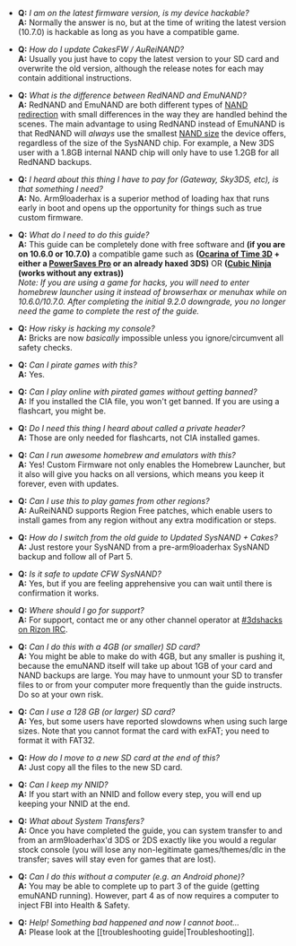 + <a name="faq_latestfw" />**Q:** *I am on the latest firmware version, is my device hackable?*    
  **A:** Normally the answer is no, but at the time of writing the latest version (10.7.0) is hackable as long as you have a compatible game.

+ <a name="faq_updatecfw" />**Q:** *How do I update CakesFW / AuReiNAND?*    
  **A:** Usually you just have to copy the latest version to your SD card and overwrite the old version, although the release notes for each may contain additional instructions.

+ <a name="faq_rednand" />**Q:** *What is the difference between RedNAND and EmuNAND?*    
  **A:** RedNAND and EmuNAND are both different types of [NAND redirection](http://3dbrew.org/wiki/NAND_Redirection) with small differences in the way they are handled behind the scenes. The main advantage to using RedNAND instead of EmuNAND is that RedNAND will *always* use the smallest [NAND size](https://github.com/Plailect/Guide/wiki/NAND-Size) the device offers, regardless of the size of the SysNAND chip. For example, a New 3DS user with a 1.8GB internal NAND chip will only have to use 1.2GB for all RedNAND backups.

+ <a name="faq_gatewaysky" />**Q:** *I heard about this thing I have to pay for (Gateway, Sky3DS, etc), is that something I need?*    
  **A:** No. Arm9loaderhax is a superior method of loading hax that runs early in boot and opens up the opportunity for things such as true custom firmware.

+ <a name="faq_need" />**Q:** *What do I need to do this guide?*    
  **A:** This guide can be completely done with free software and **(if you are on 10.6.0 or 10.7.0)** a compatible game such as **([Ocarina of Time 3D](http://www.nintendo.com/games/detail/the-legend-of-zelda-ocarina-of-time-3d-3ds) + either a [PowerSaves Pro](http://www.amazon.com/dp/B00IVJ1M7M/) or an already haxed 3DS)** OR **([Cubic Ninja](http://www.amazon.com/dp/B004SG211I) (works without any extras))**    
    *Note: If you are using a game for hacks, you will need to enter homebrew launcher using it instead of browserhax or menuhax while on 10.6.0/10.7.0. After completing the initial 9.2.0 downgrade, you no longer need the game to complete the rest of the guide.*

+ <a name="faq_risky" />**Q:** *How risky is hacking my console?*    
  **A:** Bricks are now *basically* impossible unless you ignore/circumvent all safety checks.

+ <a name="faq_piracy" />**Q:** *Can I pirate games with this?*    
  **A:** Yes.

+ <a name="faq_piracy_online" />**Q:** *Can I play online with pirated games without getting banned?*    
  **A:** If you installed the CIA file, you won't get banned. If you are using a flashcart, you might be.

+ <a name="faq_piracy_header" />**Q:** *Do I need this thing I heard about called a private header?*    
  **A:** Those are only needed for flashcarts, not CIA installed games.

+ <a name="faq_homebrew" />**Q:** *Can I run awesome homebrew and emulators with this?*    
  **A:** Yes! Custom Firmware not only enables the Homebrew Launcher, but it also will give you hacks on all versions, which means you keep it forever, even with updates.

+ <a name="faq_regionfree" />**Q:** *Can I use this to play games from other regions?*    
  **A:** AuReiNAND supports Region Free patches, which enable users to install games from any region without any extra modification or steps.

+ <a name="faq_arn2cakes" />**Q:** *How do I switch from the old guide to Updated SysNAND + Cakes?*    
  **A:** Just restore your SysNAND from a pre-arm9loaderhax SysNAND backup and follow all of Part 5.

+ <a name="faq_updates" />**Q:** *Is it safe to update CFW SysNAND?*    
  **A:** Yes, but if you are feeling apprehensive you can wait until there is confirmation it works.

+ <a name="faq_support" />**Q:** *Where should I go for support?*    
  **A:** For support, contact me or any other channel operator at [#3dshacks on Rizon IRC](https://qchat.rizon.net/?channels=3dshacks&uio=d4).

+ <a name="faq_le4gbsd" />**Q:** *Can I do this with a 4GB (or smaller) SD card?*    
  **A:** You might be able to make do with 4GB, but any smaller is pushing it, because the emuNAND itself will take up about 1GB of your card and NAND backups are large. You may have to unmount your SD to transfer files to or from your computer more frequently than the guide instructs. Do so at your own risk.

+ <a name="faq_ge128gbsd" />**Q:** *Can I use a 128 GB (or larger) SD card?*    
  **A:** Yes, but some users have reported slowdowns when using such large sizes. Note that you cannot format the card with exFAT; you need to format it with FAT32.

+ <a name="faq_movesd" />**Q:** *How do I move to a new SD card at the end of this?*    
  **A:** Just copy all the files to the new SD card.

+ <a name="faq_nnid" />**Q:** *Can I keep my NNID?*    
  **A:** If you start with an NNID and follow every step, you will end up keeping your NNID at the end.

+ <a name="faq_systransfer" />**Q:** *What about System Transfers?*    
  **A:** Once you have completed the guide, you can system transfer to and from an arm9loaderhax'd 3DS or 2DS exactly like you would a regular stock console (you will lose any non-legitimate games/themes/dlc in the transfer; saves will stay even for games that are lost).

+ <a name="faq_nopc" />**Q:** *Can I do this without a computer (e.g. an Android phone)?*    
  **A:** You may be able to complete up to part 3 of the guide (getting emuNAND running). However, part 4 as of now requires a computer to inject FBI into Health & Safety.

+ <a name="faq_problem" />**Q:** *Help! Something bad happened and now I cannot boot...*    
  **A:** Please look at the [[troubleshooting guide|Troubleshooting]].